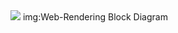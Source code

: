 <img src='https://www.html5rocks.com/en/tutorials/internals/howbrowserswork/webkitflow.png'/>
<caption align='middle'>img:Web-Rendering Block Diagram</caption>
